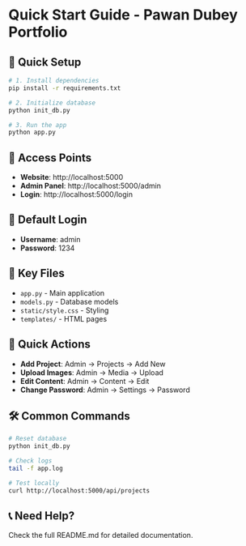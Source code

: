 # Quick Start Guide - Pawan Dubey Portfolio

## 🚀 Quick Setup

```bash
# 1. Install dependencies
pip install -r requirements.txt

# 2. Initialize database
python init_db.py

# 3. Run the app
python app.py
```

## 📍 Access Points
- **Website**: http://localhost:5000
- **Admin Panel**: http://localhost:5000/admin
- **Login**: http://localhost:5000/login

## 🔑 Default Login
- **Username**: admin
- **Password**: 1234

## 📁 Key Files
- `app.py` - Main application
- `models.py` - Database models
- `static/style.css` - Styling
- `templates/` - HTML pages

## 🎯 Quick Actions
- **Add Project**: Admin → Projects → Add New
- **Upload Images**: Admin → Media → Upload
- **Edit Content**: Admin → Content → Edit
- **Change Password**: Admin → Settings → Password

## 🛠️ Common Commands
```bash
# Reset database
python init_db.py

# Check logs
tail -f app.log

# Test locally
curl http://localhost:5000/api/projects
```

## 📞 Need Help?
Check the full README.md for detailed documentation.
